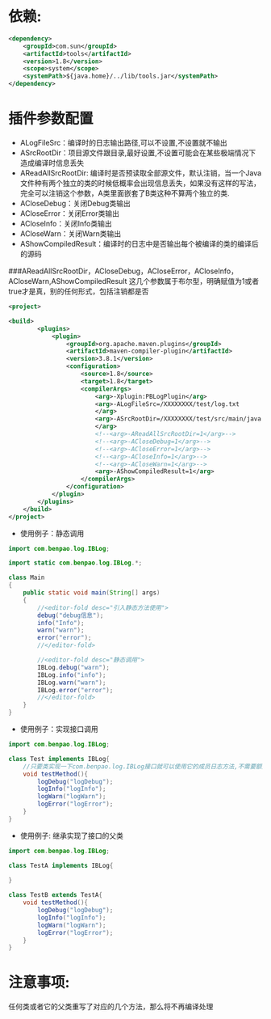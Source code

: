 # 依赖:
```xml
<dependency>
    <groupId>com.sun</groupId>
    <artifactId>tools</artifactId>
    <version>1.8</version>
    <scope>system</scope>
    <systemPath>${java.home}/../lib/tools.jar</systemPath>
</dependency>
```

# 插件参数配置
- ALogFileSrc：编译时的日志输出路径,可以不设置,不设置就不输出
- ASrcRootDir：项目源文件跟目录,最好设置,不设置可能会在某些极端情况下造成编译时信息丢失
- AReadAllSrcRootDir: 编译时是否预读取全部源文件，默认注销，当一个Java文件种有两个独立的类的时候低概率会出现信息丢失，如果没有这样的写法，完全可以注销这个参数，A类里面嵌套了B类这种不算两个独立的类.
- ACloseDebug：关闭Debug类输出
- ACloseError：关闭Error类输出
- ACloseInfo：关闭Info类输出
- ACloseWarn：关闭Warn类输出
- AShowCompiledResult：编译时的日志中是否输出每个被编译的类的编译后的源码

###AReadAllSrcRootDir，ACloseDebug，ACloseError，ACloseInfo，ACloseWarn,AShowCompiledResult 这几个参数属于布尔型，明确赋值为1或者true才是真，别的任何形式，包括注销都是否
``` xml
<project>

<build>
        <plugins>
            <plugin>
                <groupId>org.apache.maven.plugins</groupId>
                <artifactId>maven-compiler-plugin</artifactId>
                <version>3.8.1</version>
                <configuration>
                    <source>1.8</source>
                    <target>1.8</target>
                    <compilerArgs>
                        <arg>-Xplugin:PBLogPlugin</arg>
                        <arg>-ALogFileSrc=/XXXXXXXX/test/log.txt
                        </arg>
                        <arg>-ASrcRootDir=/XXXXXXXX/test/src/main/java
                        </arg>
                        <!--<arg>-AReadAllSrcRootDir=1</arg>-->
                        <!--<arg>-ACloseDebug=1</arg>-->
                        <!--<arg>-ACloseError=1</arg>-->
                        <!--<arg>-ACloseInfo=1</arg>-->
                        <!--<arg>-ACloseWarn=1</arg>-->
                        <arg>-AShowCompiledResult=1</arg>
                    </compilerArgs>
                </configuration>
            </plugin>
        </plugins>
    </build>
</project>
```
- 使用例子：静态调用
```java
import com.benpao.log.IBLog;

import static com.benpao.log.IBLog.*;

class Main
{
    public static void main(String[] args)
    {
        //<editor-fold desc="引入静态方法使用">
        debug("debug信息");
        info("Info");
        warn("warn");
        error("error");
        //</editor-fold>

        //<editor-fold desc="静态调用">
        IBLog.debug("warn");
        IBLog.info("info");
        IBLog.warn("warn");
        IBLog.error("error");
        //</editor-fold>
    }
}
```
- 使用例子：实现接口调用

```java
import com.benpao.log.IBLog;

class Test implements IBLog{
    //只要类实现一下com.benpao.log.IBLog接口就可以使用它的成员日志方法,不需要额外实现任何东西
    void testMethod(){
        logDebug("logDebug");
        logInfo("logInfo");
        logWarn("logWarn");
        logError("logError");
    }
}
```
- 使用例子: 继承实现了接口的父类

```java
import com.benpao.log.IBLog;

class TestA implements IBLog{
    
}

class TestB extends TestA{
    void testMethod(){
        logDebug("logDebug");
        logInfo("logInfo");
        logWarn("logWarn");
        logError("logError");
    }
}
```
# 注意事项:
任何类或者它的父类重写了对应的几个方法，那么将不再编译处理